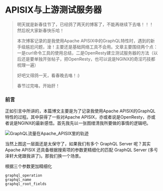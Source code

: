 # APISIX与上游测试服务器

> 明天就是新春佳节了，已经鸽了两天的博客了，不能再继续下去咯！！！
> 然后祝大家新春快乐哈！
>
> 本次博客记录的是我使用Apache APISIX中的GraphQL特性时，遇到的新手级尴尬问题，淦！主要还是基础网络工具不会用。文章主要围绕两个点：一是curl命令工具的使用总结，二是OpenResty建立测试服务器的方法（以后还是要单独开张帖子，把OpenResty，也可以说是NGINX的奇淫巧技都梳理一遍）
>
> 好吧又得鸽一天，看春晚去咯！:)
>
> 春节过完咯，开始肝！

### 前言

正如引言中所讲的，本篇博文主要是为了记录我使用Apache APISIX的GraphQL特性的过程。其中获得了一些对Apache APISIX，亦或者说是OpenResty，亦或者说是NGINX的最新感悟。首先我先以一张图缕清我所要做的事情的逻辑吧。

![GraphQL流量在Apache_APISIX里的轨迹](http://cdn.mr8god.cn/img/GraphQL%E6%B5%81%E9%87%8F%E5%9C%A8Apache_APISIX%E9%87%8C%E7%9A%84%E8%BD%A8%E8%BF%B9.jpg)

当然上图这一层面还是太保守了，如果我们有多个 GraphQL Server 呢？其实 Apache APISIX 还具备根据搜索项的参数更精细化的匹配 GraphQL Server (多亏泽轩大佬跟我讲了)。那我们换一个场景。

根据三个参数更加精细化

```text
graphql_operation
graphql_name
graphql_root_fields
```

